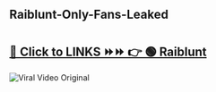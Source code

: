 
 ## Raiblunt-Only-Fans-Leaked

# <h2><a href="https://clipsfans.com/Raiblunt&ref=git">🔗 Click to LINKS ⏩⏩ 👉 🟢 Raiblunt </a></h2>

<a href="https://clipsfans.com/Raiblunt&ref=git" rel="nofollow" data-target="animated-image.originalLink"><img src="https://i.ibb.co.com/xMMVF88/686577567.gif" alt="Viral Video Original" style="max-width: 100%; display: inline-block;" data-target="animated-image.originalImage"></a>
